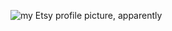 ![my Etsy profile picture, apparently](https://i.etsystatic.com/iusa/eea9d0/71597969/iusa_400x400.71597969_5p0v.jpg)

